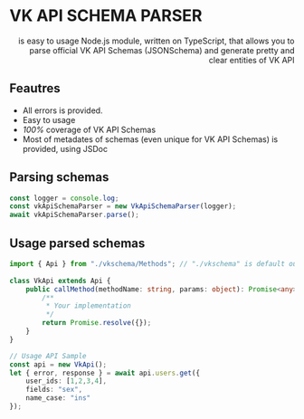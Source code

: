 # VK API SCHEMA PARSER
<p align="right">
  is easy to usage Node.js module, written on TypeScript, that allows you to parse official VK API Schemas (JSONSchema) and generate pretty and clear entities of VK API
</p>


## Feautres
 - All errors is provided.
 - Easy to usage
 - *100%* coverage of VK API Schemas
 - Most of metadates of schemas (even unique for VK API Schemas) is provided, using JSDoc
 
 ## Parsing schemas
```typescript
const logger = console.log;
const vkApiSchemaParser = new VkApiSchemaParser(logger);
await vkApiSchemaParser.parse();
```

 ## Usage parsed schemas
```typescript
import { Api } from "./vkschema/Methods"; // "./vkschema" is default output dir
	
class VkApi extends Api {
	public callMethod(methodName: string, params: object): Promise<any> {
		/**
		 * Your implementation
		 */
		return Promise.resolve({});
	}
}

// Usage API Sample
const api = new VkApi();
let { error, response } = await api.users.get({
	user_ids: [1,2,3,4],
	fields: "sex",
	name_case: "ins"
});
```
